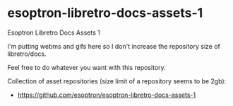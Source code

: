 # esoptron-libretro-docs-assets-1
Esoptron Libretro Docs Assets 1

I'm putting webms and gifs here so I don't increase the repository size of libretro/docs.

Feel free to do whatever you want with this repository.

Collection of asset repositories (size limit of a repository seems to be 2gb): 

* https://github.com/esoptron/esoptron-libretro-docs-assets-1
